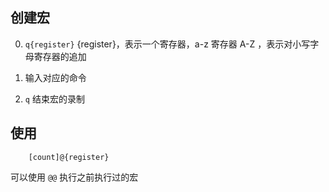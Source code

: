 ﻿创建宏
----
0. `q{register}`
	{register}，表示一个寄存器，a-z
	寄存器 A-Z ，表示对小写字母寄存器的追加

0. 输入对应的命令
0. `q`
	结束宏的录制

使用
----
		[count]@{register}

可以使用 `@@` 执行之前执行过的宏


